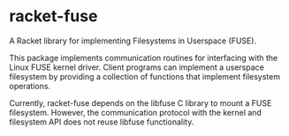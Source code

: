 racket-fuse
====

A Racket library for implementing Filesystems in Userspace (FUSE).

This package implements communication routines for interfacing with the Linux FUSE kernel driver.
Client programs can implement a userspace filesystem by providing a collection of functions that
implement filesystem operations.

Currently, racket-fuse depends on the libfuse C library to mount a FUSE filesystem. However, the
communication protocol with the kernel and filesystem API does not reuse libfuse functionality.
